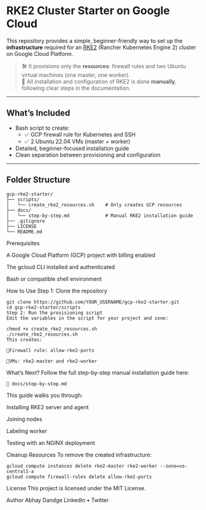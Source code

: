 # RKE2 Cluster Starter on Google Cloud

This repository provides a simple, beginner-friendly way to set up the **infrastructure** required for an [RKE2](https://docs.rke2.io/) (Rancher Kubernetes Engine 2) cluster on Google Cloud Platform.

> 🛠️ It provisions only the **resources**: firewall rules and two Ubuntu virtual machines (one master, one worker).  
> 🧠 All installation and configuration of RKE2 is done **manually**, following clear steps in the documentation.

---

## What’s Included

- Bash script to create:
  - ✅ GCP firewall rule for Kubernetes and SSH
  - ✅ 2 Ubuntu 22.04 VMs (master + worker)
- Detailed, beginner-focused installation guide
- Clean separation between provisioning and configuration

---

## Folder Structure

```text
gcp-rke2-starter/
├── scripts/
│   └── create_rke2_resources.sh    # Only creates GCP resources
├── docs/
│   └── step-by-step.md             # Manual RKE2 installation guide
├── .gitignore
├── LICENSE
└── README.md
```
Prerequisites

A Google Cloud Platform (GCP) project with billing enabled

The gcloud CLI installed and authenticated

Bash or compatible shell environment

How to Use
Step 1: Clone the repository
```
git clone https://github.com/YOUR_USERNAME/gcp-rke2-starter.git
cd gcp-rke2-starter/scripts
Step 2: Run the provisioning script
Edit the variables in the script for your project and zone:
```

```
chmod +x create_rke2_resources.sh
./create_rke2_resources.sh
This creates:

🔺Firewall rule: allow-rke2-ports

🔺VMs: rke2-master and rke2-worker
```
What’s Next?
Follow the full step-by-step manual installation guide here:
```
📘 docs/step-by-step.md
```
This guide walks you through:

Installing RKE2 server and agent

Joining nodes

Labeling worker

Testing with an NGINX deployment

Cleanup Resources
To remove the created infrastructure:
```
gcloud compute instances delete rke2-master rke2-worker --zone=us-central1-a
gcloud compute firewall-rules delete allow-rke2-ports
```
License
This project is licensed under the MIT License.

Author
Abhay Dandge
LinkedIn • Twitter
